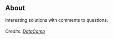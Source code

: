 ## About
Interesting solutions with comments to questions.
###### Credits: [DataCamp](https://www.google.com/url?sa=t&source=web&rct=j&opi=89978449&url=http://www.datacamp.com/&ved=2ahUKEwiQxfKiseKGAxXrR0EAHUh0BUsQ-TAoAHoECC8QAQ&usg=AOvVaw1vzUzx-BRZZcVubc_YD1F-)
